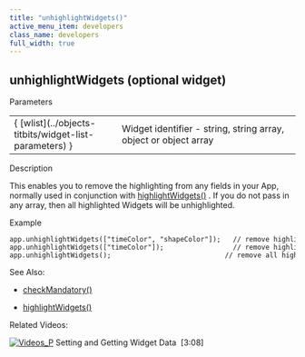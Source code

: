 ```yaml
---
title: "unhighlightWidgets()"
active_menu_item: developers
class_name: developers
full_width: true
---
```



## unhighlightWidgets (optional widget)

Parameters

<table>
<tr>
<td width="230">
{ [wlist](../objects-titbits/widget-list-parameters) }

</td>
<td width="22">
</td>
<td width="740">
Widget identifier - string, string array, object or object array

</td>
</tr>
</table>

Description

This enables you to remove the highlighting from any fields in your App, normally used in conjunction with [highlightWidgets()](highlightwidgets) . If you do not pass in any array, then all highlighted Widgets will be unhighlighted.

Example

    app.unhighlightWidgets(["timeColor", "shapeColor"]);   // remove highlighting from widgets in array
    app.unhighlightWidgets(["timeColor"]);                 // remove highlighting from a single widget
    app.unhighlightWidgets();                            // remove all highlighting from all widgets
   

See Also:

 - [checkMandatory()](checkmandatory)

 - [highlightWidgets()](highlightwidgets)

Related Videos:

[![Videos\_P](/img/docs/videos_p.png)](http://www.youtube.com/v/VTypeamWf5E?autoplay=1&hd=1&fs=1&showsearch=0&rel=0&) Setting and Getting Widget Data  [3:08]
